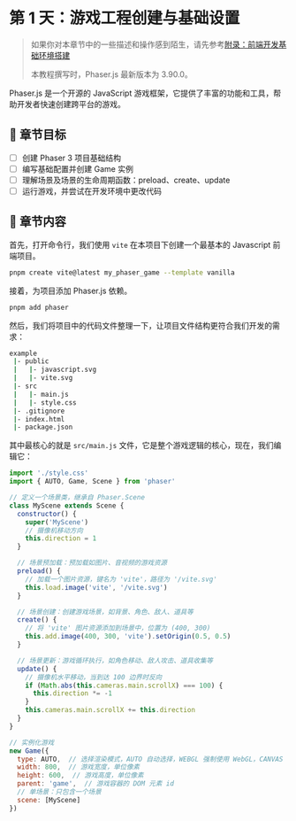 # 第 1 天：游戏工程创建与基础设置

> 如果你对本章节中的一些描述和操作感到陌生，请先参考[附录：前端开发基础环境搭建](../for_frontend_beginner/README.md)
>
> 本教程撰写时，Phaser.js 最新版本为 3.90.0。

Phaser.js 是一个开源的 JavaScript 游戏框架，它提供了丰富的功能和工具，帮助开发者快速创建跨平台的游戏。

## 🎯 章节目标

- [ ] 创建 Phaser 3 项目基础结构
- [ ] 编写基础配置并创建 Game 实例
- [ ] 理解场景及场景的生命周期函数：preload、create、update
- [ ] 运行游戏，并尝试在开发环境中更改代码

## 🏹 章节内容

首先，打开命令行，我们使用 `vite` 在本项目下创建一个最基本的 Javascript 前端项目。

```bash
pnpm create vite@latest my_phaser_game --template vanilla
```

接着，为项目添加 Phaser.js 依赖。

```bash
pnpm add phaser
```

然后，我们将项目中的代码文件整理一下，让项目文件结构更符合我们开发的需求：

```bash
example
 |- public
 |   |- javascript.svg
 |   |- vite.svg
 |- src
 |   |- main.js
 |   |- style.css
 |- .gitignore
 |- index.html
 |- package.json
```

其中最核心的就是 `src/main.js` 文件，它是整个游戏逻辑的核心，现在，我们编辑它：

```javascript
import './style.css'
import { AUTO, Game, Scene } from 'phaser'

// 定义一个场景类，继承自 Phaser.Scene
class MyScene extends Scene {
  constructor() {
    super('MyScene')
    // 摄像机移动方向
    this.direction = 1
  }

  // 场景预加载：预加载如图片、音视频的游戏资源
  preload() {
    // 加载一个图片资源，键名为 'vite'，路径为 '/vite.svg'
    this.load.image('vite', '/vite.svg')
  }

  // 场景创建：创建游戏场景，如背景、角色、敌人、道具等
  create() {
    // 将 'vite' 图片资源添加到场景中，位置为 (400, 300)
    this.add.image(400, 300, 'vite').setOrigin(0.5, 0.5)
  }

  // 场景更新：游戏循环执行，如角色移动、敌人攻击、道具收集等
  update() {
    // 摄像机水平移动，当到达 100 边界时反向
    if (Math.abs(this.cameras.main.scrollX) === 100) {
      this.direction *= -1
    }
    this.cameras.main.scrollX += this.direction
  }
}

// 实例化游戏
new Game({
  type: AUTO,  // 选择渲染模式，AUTO 自动选择，WEBGL 强制使用 WebGL，CANVAS 强制使用 Canvas
  width: 800,  // 游戏宽度，单位像素
  height: 600,  // 游戏高度，单位像素
  parent: 'game',  // 游戏容器的 DOM 元素 id
  // 单场景：只包含一个场景
  scene: [MyScene]
})
```

